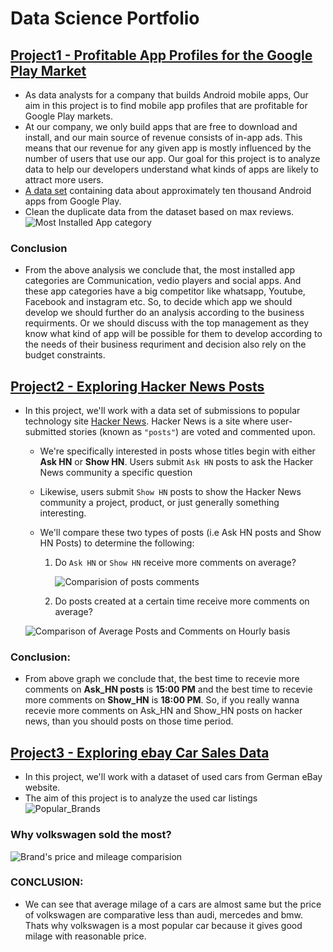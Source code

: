 # Data Science Portfolio


## [Project1 - Profitable App Profiles for the Google Play Market](https://github.com/Fiza-Iftikhar/Data_Science_Projects/tree/main/Project1-Profitable%20App)
   - As data analysts for a company that builds Android mobile apps, Our aim in this project is to find mobile app profiles that are profitable for Google Play markets. 
   - At our company, we only build apps that are free to download and install, and our main source of revenue consists of in-app ads. This means that our revenue for any given app is mostly influenced by the number of users that use our app. Our goal for this project is to analyze data to help our developers understand what kinds of apps are likely to attract more users.
- [A data set](https://www.kaggle.com/lava18/google-play-store-apps/home) containing data about approximately ten thousand Android apps from Google Play.
- Clean the duplicate data from the dataset based on max reviews.
![Most Installed App category](https://user-images.githubusercontent.com/70064467/121635298-d8413c80-ca3a-11eb-99e7-da0b92a314ad.png)
### Conclusion
   - From the above analysis we conclude that, the most installed app categories are Communication, vedio players and social apps. And these app categories have a big competitor like whatsapp, Youtube, Facebook and instagram etc. So, to decide which app we should develop we should further do an analysis according to the business requirments. Or we should discuss with the top management as they know what kind of app will be possible for them to develop according to the needs of their business requriment and decision also rely on the budget constraints.



## [Project2 - Exploring Hacker News Posts](https://github.com/Fiza-Iftikhar/Data_Science_Projects/tree/main/Project2-Hacker%20News)
- In this project, we'll work with a data set of submissions to popular technology site [Hacker News](https://news.ycombinator.com/). Hacker News is a site where user-submitted stories (known as `"posts"`) are voted and commented upon.
   - We're specifically interested in posts whose titles begin with either **Ask HN** or **Show HN**. Users submit `Ask HN` posts to ask the Hacker News community a specific question
   - Likewise, users submit `Show HN` posts to show the Hacker News community a project, product, or just generally something interesting.
   - We'll compare these two types of posts (i.e Ask HN posts and Show HN Posts) to determine the following:

        1. Do `Ask HN` or `Show HN` receive more comments on average?

            ![Comparision of posts comments](https://user-images.githubusercontent.com/70064467/122598764-1f729300-d022-11eb-8787-7f416f20bbf2.png)

        2. Do posts created at a certain time receive more comments on average?
        
   ![Comparison of Average Posts and Comments on Hourly basis](https://user-images.githubusercontent.com/70064467/122598784-27323780-d022-11eb-90af-0eac17ab321a.png)
    
### Conclusion:
 - From above graph we conclude that, the best time to recevie more comments on **Ask_HN posts** is **15:00 PM** and the best time to recevie more comments on **Show_HN** is **18:00 PM**. So, if you really wanna recevie more comments on Ask_HN and Show_HN posts on hacker news, than you should posts on those time period.




## [Project3 - Exploring ebay Car Sales Data](https://github.com/Fiza-Iftikhar/Data_Science_Projects/tree/main/Project3-Exploring%20Car%20Sales%20Data)
   - In this project, we'll work with a dataset of used cars from German eBay website.
   - The aim of this project is to analyze the used car listings
    ![Popular_Brands](https://user-images.githubusercontent.com/70064467/122636919-a6665080-d0a0-11eb-8301-833b818d95f4.png)
### Why volkswagen sold the most?
   ![Brand's price and mileage comparision](https://user-images.githubusercontent.com/70064467/121692230-c1233e80-ca7c-11eb-9ed0-95ba57d2e487.png)   
### CONCLUSION:
   - We can see that average milage of a cars are almost same but the price of volkswagen are comparative less than audi, mercedes and bmw. Thats why volkswagen is a most popular car because it gives good milage with reasonable price.

